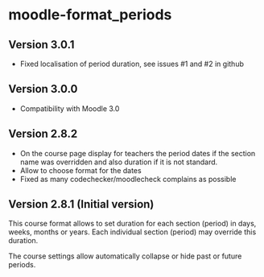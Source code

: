 moodle-format_periods
=====================

Version 3.0.1
-------------

- Fixed localisation of period duration, see issues #1 and #2 in github

Version 3.0.0
-------------

- Compatibility with Moodle 3.0

Version 2.8.2
-------------

- On the course page display for teachers the period dates if the section name
was overridden and also duration if it is not standard.
- Allow to choose format for the dates
- Fixed as many codechecker/moodlecheck complains as possible

Version 2.8.1 (Initial version)
-------------------------------

This course format allows to set duration for each section (period) in days,
weeks, months or years. Each individual section (period) may override this
duration.

The course settings allow automatically collapse or hide past or future periods.
